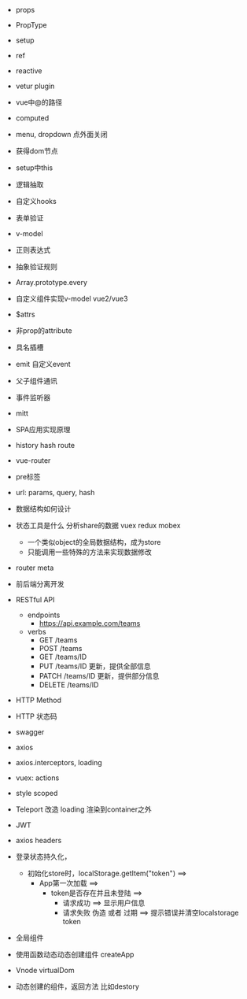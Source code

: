 - props
- PropType
- setup
- ref
- reactive
- vetur plugin
- vue中@的路径
- computed
- menu, dropdown 点外面关闭
- 获得dom节点
- setup中this
- 逻辑抽取
- 自定义hooks
- 表单验证
- v-model
- 正则表达式
- 抽象验证规则
- Array.prototype.every
- 自定义组件实现v-model vue2/vue3  
- $attrs
- 非prop的attribute 
- 具名插槽
- emit 自定义event
- 父子组件通讯
- 事件监听器
- mitt
- SPA应用实现原理
- history hash route
- vue-router
- pre标签
- url: params, query, hash
- 数据结构如何设计
- 状态工具是什么 分析share的数据 vuex redux mobex
    - 一个类似object的全局数据结构，成为store
    - 只能调用一些特殊的方法来实现数据修改
- router meta
- 前后端分离开发
- RESTful API
    - endpoints
        - https://api.example.com/teams
    - verbs
        - GET /teams 
        - POST /teams
        - GET /teams/ID
        - PUT /teams/ID 更新，提供全部信息
        - PATCH /teams/ID 更新，提供部分信息
        - DELETE /teams/ID
- HTTP Method
- HTTP 状态码
- swagger 
- axios
- axios.interceptors, loading
- vuex: actions
- style scoped
- Teleport 改造 loading 渲染到container之外
- JWT
- axios headers
- 登录状态持久化， 
    - 初始化store时，localStorage.getItem("token") ==> 
        - App第一次加载 ==> 
            - token是否存在并且未登陆 ==> 
                - 请求成功 ==> 显示用户信息
                - 请求失败 伪造 或者 过期 ==> 提示错误并清空localstorage token

- 全局组件
- 使用函数动态动态创建组件 createApp
- Vnode virtualDom
- 动态创建的组件，返回方法 比如destory
